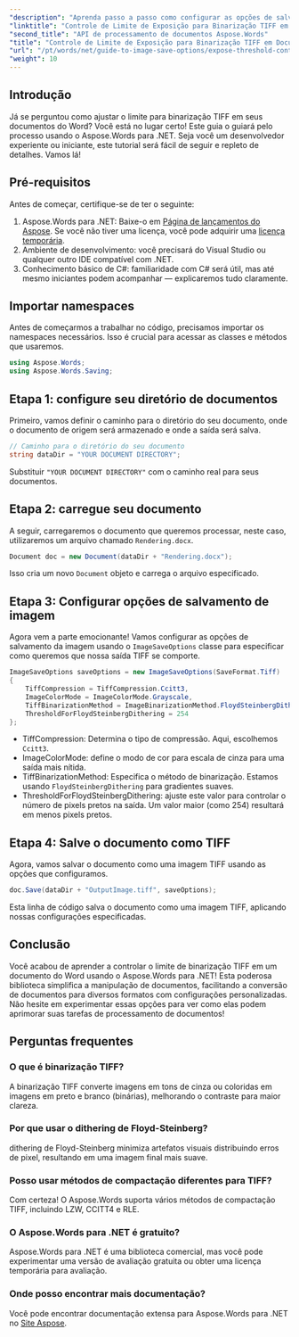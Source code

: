 ```yaml
---
"description": "Aprenda passo a passo como configurar as opções de salvamento de imagens para otimizar o processamento de documentos, desde o carregamento do documento até a personalização das configurações de saída. Perfeito tanto para desenvolvedores experientes quanto para iniciantes."
"linktitle": "Controle de Limite de Exposição para Binarização TIFF em Documentos do Word"
"second_title": "API de processamento de documentos Aspose.Words"
"title": "Controle de Limite de Exposição para Binarização TIFF em Documentos do Word"
"url": "/pt/words/net/guide-to-image-save-options/expose-threshold-control-for-tiff-binarization-in-word-document/"
"weight": 10
---
```


## Introdução

Já se perguntou como ajustar o limite para binarização TIFF em seus documentos do Word? Você está no lugar certo! Este guia o guiará pelo processo usando o Aspose.Words para .NET. Seja você um desenvolvedor experiente ou iniciante, este tutorial será fácil de seguir e repleto de detalhes. Vamos lá!

## Pré-requisitos

Antes de começar, certifique-se de ter o seguinte:

1. Aspose.Words para .NET: Baixe-o em [Página de lançamentos do Aspose](https://releases.aspose.com/words/net/). Se você não tiver uma licença, você pode adquirir uma [licença temporária](https://purchase.aspose.com/temporary-license/).
2. Ambiente de desenvolvimento: você precisará do Visual Studio ou qualquer outro IDE compatível com .NET.
3. Conhecimento básico de C#: familiaridade com C# será útil, mas até mesmo iniciantes podem acompanhar — explicaremos tudo claramente.

## Importar namespaces

Antes de começarmos a trabalhar no código, precisamos importar os namespaces necessários. Isso é crucial para acessar as classes e métodos que usaremos.

```csharp
using Aspose.Words;
using Aspose.Words.Saving;
```

## Etapa 1: configure seu diretório de documentos

Primeiro, vamos definir o caminho para o diretório do seu documento, onde o documento de origem será armazenado e onde a saída será salva.

```csharp
// Caminho para o diretório do seu documento
string dataDir = "YOUR DOCUMENT DIRECTORY";
```

Substituir `"YOUR DOCUMENT DIRECTORY"` com o caminho real para seus documentos.

## Etapa 2: carregue seu documento

A seguir, carregaremos o documento que queremos processar, neste caso, utilizaremos um arquivo chamado `Rendering.docx`.

```csharp
Document doc = new Document(dataDir + "Rendering.docx");
```

Isso cria um novo `Document` objeto e carrega o arquivo especificado.

## Etapa 3: Configurar opções de salvamento de imagem

Agora vem a parte emocionante! Vamos configurar as opções de salvamento da imagem usando o `ImageSaveOptions` classe para especificar como queremos que nossa saída TIFF se comporte.

```csharp
ImageSaveOptions saveOptions = new ImageSaveOptions(SaveFormat.Tiff)
{
    TiffCompression = TiffCompression.Ccitt3,
    ImageColorMode = ImageColorMode.Grayscale,
    TiffBinarizationMethod = ImageBinarizationMethod.FloydSteinbergDithering,
    ThresholdForFloydSteinbergDithering = 254
};
```

- TiffCompression: Determina o tipo de compressão. Aqui, escolhemos `Ccitt3`.
- ImageColorMode: define o modo de cor para escala de cinza para uma saída mais nítida.
- TiffBinarizationMethod: Especifica o método de binarização. Estamos usando `FloydSteinbergDithering` para gradientes suaves.
- ThresholdForFloydSteinbergDithering: ajuste este valor para controlar o número de pixels pretos na saída. Um valor maior (como 254) resultará em menos pixels pretos.

## Etapa 4: Salve o documento como TIFF

Agora, vamos salvar o documento como uma imagem TIFF usando as opções que configuramos.

```csharp
doc.Save(dataDir + "OutputImage.tiff", saveOptions);
```

Esta linha de código salva o documento como uma imagem TIFF, aplicando nossas configurações especificadas.

## Conclusão

Você acabou de aprender a controlar o limite de binarização TIFF em um documento do Word usando o Aspose.Words para .NET! Esta poderosa biblioteca simplifica a manipulação de documentos, facilitando a conversão de documentos para diversos formatos com configurações personalizadas. Não hesite em experimentar essas opções para ver como elas podem aprimorar suas tarefas de processamento de documentos!

## Perguntas frequentes

### O que é binarização TIFF?  
A binarização TIFF converte imagens em tons de cinza ou coloridas em imagens em preto e branco (binárias), melhorando o contraste para maior clareza.

### Por que usar o dithering de Floyd-Steinberg?  
dithering de Floyd-Steinberg minimiza artefatos visuais distribuindo erros de pixel, resultando em uma imagem final mais suave.

### Posso usar métodos de compactação diferentes para TIFF?  
Com certeza! O Aspose.Words suporta vários métodos de compactação TIFF, incluindo LZW, CCITT4 e RLE.

### O Aspose.Words para .NET é gratuito?  
Aspose.Words para .NET é uma biblioteca comercial, mas você pode experimentar uma versão de avaliação gratuita ou obter uma licença temporária para avaliação.

### Onde posso encontrar mais documentação?  
Você pode encontrar documentação extensa para Aspose.Words para .NET no [Site Aspose](https://reference.aspose.com/words/net/).